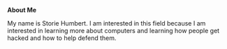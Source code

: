 **About Me**

My name is Storie Humbert. I am interested in this field because I am interested in learning more about computers and learning how people get hacked and how to help defend them.
